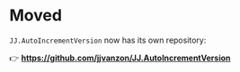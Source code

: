 Moved
=====

`JJ.AutoIncrementVersion` now has its own repository:

👉 __<https://github.com/jjvanzon/JJ.AutoIncrementVersion>__